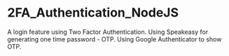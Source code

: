 # 2FA_Authentication_NodeJS
A login feature using Two Factor Authentication.
Using Speakeasy for generating one time password - OTP.
Using Google Authenticator to show OTP.

